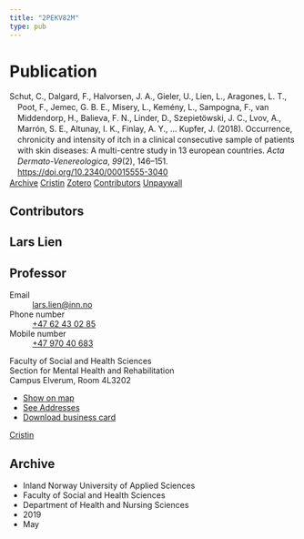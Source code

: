 ```yaml
---
title: "2PEKV82M"
type: pub
---
```

<h1>Publication</h1>
<article id="csl-bib-container-2PEKV82M" class="csl-bib-container">
  <div class="csl-bib-body" style="line-height: 1.35; padding-left: 1em; text-indent:-1em;">
  <div class="csl-entry">Schut, C., Dalgard, F., Halvorsen, J. A., Gieler, U., Lien, L., Aragones, L. T., Poot, F., Jemec, G. B. E., Misery, L., Kem&#xE9;ny, L., Sampogna, F., van Middendorp, H., Balieva, F. N., Linder, D., Szepiet&#xF6;wski, J. C., Lvov, A., Marr&#xF3;n, S. E., Altunay, I. K., Finlay, A. Y., &#x2026; Kupfer, J. (2018). Occurrence, chronicity and intensity of itch in a clinical consecutive sample of patients with skin diseases: A multi-centre study in 13 european countries. <i>Acta Dermato-Venereologica</i>, <i>99</i>(2), 146&#x2013;151. <a href="https://doi.org/10.2340/00015555-3040">https://doi.org/10.2340/00015555-3040</a></div>
</div>
  <div class="csl-bib-buttons">
    <a href="#taxonomy-article-2PEKV82M" class="csl-bib-button">Archive</a>
    <a href alt="Cristin URL" class="csl-bib-button">Cristin</a>
    <a href alt="Zotero URL" class="csl-bib-button">Zotero</a>
    <a href="#contributors-article-2PEKV82M" class="csl-bib-button">Contributors</a>
    <a href="https://www.medicaljournals.se/acta/download/10.2340/00015555-3040/" class="csl-bib-button">Unpaywall</a>
  </div>
  <div id="csl-bib-meta-container-2PEKV82M"></div>
</article>
<div id="csl-bib-meta-2PEKV82M" class="csl-bib-meta">
  <article id="contributors-article-2PEKV82M" class="contributors-article">
    <h1>Contributors</h1>
    <div class="personas">
<div class="vrtx-hinn-person-card">
<div class="photo">
<i class="lar la-user-circle missing-person"></i>
</div>
<div class="info">
<hgroup><h1>Lars Lien</h1>
<h2>Professor</h2>
</hgroup><dl>
<dt>Email</dt>
<dd>
<a href="mailto:lars.lien@inn.no">lars.lien@inn.no</a>
</dd>
<dt>Phone number</dt>
<dd><a href="tel:+4762430285">
+47 62 43 02 85
</a></dd>
<dt>Mobile number</dt>
<dd><a href="tel:+4797040683">
+47 970 40 683
</a></dd>
</dl>
<p>
Faculty of Social and Health Sciences<br>
Section for Mental Health and Rehabilitation<br>
Campus Elverum,
Room 4L3202
</p>
<ul class="vrtx-hinn-links">
<li><a href="https://www.google.com/maps?q=60.88177,11.53669">Show on map</a></li>
<li><a href="https://www.inn.no/english/find-an-employee/lars-lien.html#vrtx-hinn-addresses">See Addresses</a></li>
<li><a href="https://www.inn.no/english/find-an-employee/lars-lien.html?vrtx=vcf">Download business card</a></li>
</ul>
</div>
</div>
<a href="https://app.cristin.no/persons/show.jsf?id=14287" alt="Cristin URL" class="personas-cristin">Cristin</a>
</div>
  </article>
  <article id="taxonomy-article-2PEKV82M" class="taxonomy-article">
    <h1>Archive</h1>
    <ul>
      <li>Inland Norway University of Applied Sciences</li>
      <li>Faculty of Social and Health Sciences</li>
      <li>Department of Health and Nursing Sciences</li>
      <li>2019</li>
      <li>May</li>
    </ul>
  </article>
</div>
